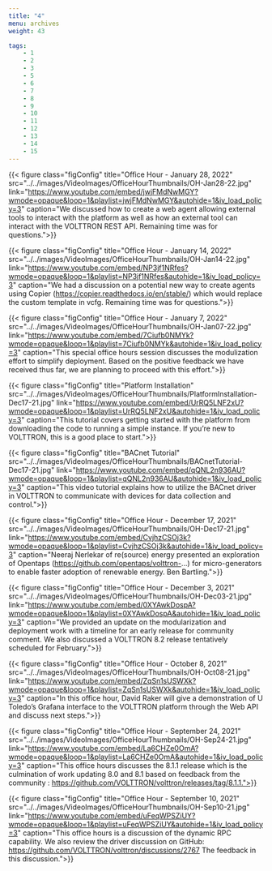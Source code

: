 ```yaml
---
title: "4"
menu: archives
weight: 43

tags: 
    - 1
    - 2
    - 3
    - 5
    - 6
    - 7
    - 8
    - 9 
    - 10
    - 11
    - 12
    - 13
    - 14
    - 15
---
```


{{< figure class="figConfig" title="Office Hour - January 28, 2022" src="../../images/VideoImages/OfficeHourThumbnails/OH-Jan28-22.jpg" link="https://www.youtube.com/embed/jwjFMdNwMGY?wmode=opaque&loop=1&playlist=jwjFMdNwMGY&autohide=1&iv_load_policy=3" caption="We discussed how to create a web agent allowing external tools to interact with the platform as well as how an external tool can interact with the VOLTTRON REST API. Remaining time was for questions.">}}

{{< figure class="figConfig" title="Office Hour - January 14, 2022" src="../../images/VideoImages/OfficeHourThumbnails/OH-Jan14-22.jpg" link="https://www.youtube.com/embed/NP3jf1NRfes?wmode=opaque&loop=1&playlist=NP3jf1NRfes&autohide=1&iv_load_policy=3" caption="We had a discussion on a potential new way to create agents using Copier (https://copier.readthedocs.io/en/stable/) which would replace the custom template in vcfg. Remaining time was for questions.">}}

{{< figure class="figConfig" title="Office Hour - January 7, 2022" src="../../images/VideoImages/OfficeHourThumbnails/OH-Jan07-22.jpg" link="https://www.youtube.com/embed/7Ciufb0NMYk?wmode=opaque&loop=1&playlist=7Ciufb0NMYk&autohide=1&iv_load_policy=3" caption="This special office hours session discusses the modulization effort to simplify deployment. Based on the positive feedback we have received thus far, we are planning to proceed with this effort.">}}

{{< figure class="figConfig" title="Platform Installation" src="../../images/VideoImages/OfficeHourThumbnails/PlatformInstallation-Dec17-21.jpg" link="https://www.youtube.com/embed/UrRQ5LNF2xU?wmode=opaque&loop=1&playlist=UrRQ5LNF2xU&autohide=1&iv_load_policy=3" caption="This tutorial covers getting started with the platform from downloading the code to running a simple instance. If you’re new to VOLTTRON, this is a good place to start.">}}

{{< figure class="figConfig" title="BACnet Tutorial" src="../../images/VideoImages/OfficeHourThumbnails/BACnetTutorial-Dec17-21.jpg" link="https://www.youtube.com/embed/qQNL2n936AU?wmode=opaque&loop=1&playlist=qQNL2n936AU&autohide=1&iv_load_policy=3" caption="This video tutorial explains how to utilize the BACnet driver in VOLTTRON to communicate with devices for data collection and control.">}}

{{< figure class="figConfig" title="Office Hour - December 17, 2021" src="../../images/VideoImages/OfficeHourThumbnails/OH-Dec17-21.jpg" link="https://www.youtube.com/embed/CvjhzCSOj3k?wmode=opaque&loop=1&playlist=CvjhzCSOj3k&autohide=1&iv_load_policy=3" caption="Neeraj Nerlekar of re(source) energy presented an exploration of Opentaps (https://github.com/opentaps/volttron-...) for micro-generators to enable faster adoption of renewable energy. Ben Bartling.">}}

{{< figure class="figConfig" title="Office Hour - December 3, 2021" src="../../images/VideoImages/OfficeHourThumbnails/OH-Dec03-21.jpg" link="https://www.youtube.com/embed/0XYAwkDospA?wmode=opaque&loop=1&playlist=0XYAwkDospA&autohide=1&iv_load_policy=3" caption="We provided an update on the modularization and deployment work with a timeline for an early release for community comment. We also discussed a VOLTTRON 8.2 release tentatively scheduled for February.">}}

{{< figure class="figConfig" title="Office Hour - October 8, 2021" src="../../images/VideoImages/OfficeHourThumbnails/OH-Oct08-21.jpg" link="https://www.youtube.com/embed/ZqSn1sUSWXk?wmode=opaque&loop=1&playlist=ZqSn1sUSWXk&autohide=1&iv_load_policy=3" caption="In this office hour, David Raker will give a demonstration of U Toledo’s Grafana interface to the VOLTTRON platform through the Web API and discuss next steps.">}}

{{< figure class="figConfig" title="Office Hour - September 24, 2021" src="../../images/VideoImages/OfficeHourThumbnails/OH-Sep24-21.jpg" link="https://www.youtube.com/embed/La6CHZe0OmA?wmode=opaque&loop=1&playlist=La6CHZe0OmA&autohide=1&iv_load_policy=3" caption="This office hours discusses the 8.1.1 release which is the culmination of work updating 8.0 and 8.1 based on feedback from the community : https://github.com/VOLTTRON/volttron/releases/tag/8.1.1.">}}

{{< figure class="figConfig" title="Office Hour - September 10, 2021" src="../../images/VideoImages/OfficeHourThumbnails/OH-Sep10-21.jpg" link="https://www.youtube.com/embed/uFeqWPSZiUY?wmode=opaque&loop=1&playlist=uFeqWPSZiUY&autohide=1&iv_load_policy=3" caption="This office hours is a discussion of the dynamic RPC capability. We also review the driver discussion on GitHub: https://github.com/VOLTTRON/volttron/discussions/2767  The feedback in this discussion.">}}
